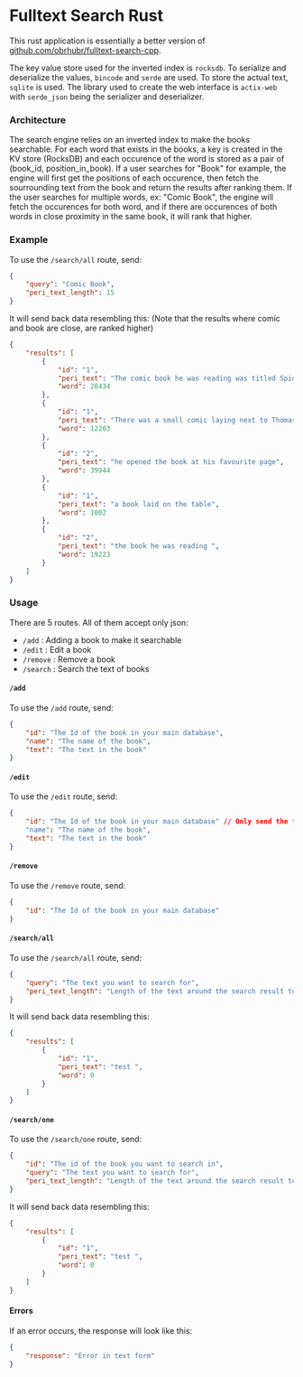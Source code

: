 # Fulltext Search Rust

This rust application is essentially a better version of [github.com/obrhubr/fulltext-search-cpp](https://github.com/obrhubr/fulltext-search-cpp). 

The key value store used for the inverted index is `rocksdb`. To serialize and deserialize the values, `bincode` and `serde` are used. To store the actual text, `sqlite` is used. The library used to create the web interface is `actix-web` with `serde_json` being the serializer and deserializer.

### Architecture 

The search engine relies on an inverted index to make the books searchable. For each word that exists in the books, a key is created in the KV store (RocksDB) and each occurence of the word is stored as a pair of (book_id, position_in_book). If a user searches for "Book" for example, the engine will first get the positions of each occurence, then fetch the sourrounding text from the book and return the results after ranking them. If the user searches for multiple words, ex: "Comic Book", the engine will fetch the occurences for both word, and if there are occurences of both words in close proximity in the same book, it will rank that higher.

### Example

To use the `/search/all` route, send:
```json
{
    "query": "Comic Book",
    "peri_text_length": 15
}
```
It will send back data resembling this: (Note that the results where comic and book are close, are ranked higher)
```json
{
    "results": [
        {
            "id": "1",
            "peri_text": "The comic book he was reading was titled Spiderman",
            "word": 28434
        },
        {
            "id": "1",
            "peri_text": "There was a small comic laying next to Thomas book",
            "word": 12203
        },
        {
            "id": "2",
            "peri_text": "he opened the book at his favourite page",
            "word": 39944
        },
        {
            "id": "1",
            "peri_text": "a book laid on the table",
            "word": 1002
        },
        {
            "id": "2",
            "peri_text": "the book he was reading ",
            "word": 19223
        }
    ]
}
```

### Usage

There are 5 routes. All of them accept only json: 
 - `/add` : Adding a book to make it searchable
 - `/edit` : Edit a book
 - `/remove` : Remove a book
 - `/search` : Search the text of books


#### `/add`
To use the `/add` route, send:
```json
{
    "id": "The Id of the book in your main database",
    "name": "The name of the book",
    "text": "The text in the book"
}
```

#### `/edit`
To use the `/edit` route, send:
```json
{
    "id": "The Id of the book in your main database" // Only send the fields which you want to update(you can send nothing)
    "name": "The name of the book",
    "text": "The text in the book"
}
```

#### `/remove`
To use the `/remove` route, send:
```json
{
    "id": "The Id of the book in your main database"
}
```

#### `/search/all`
To use the `/search/all` route, send:
```json
{
    "query": "The text you want to search for",
    "peri_text_length": "Length of the text around the search result to be sent back"
}
```
It will send back data resembling this:
```json
{
    "results": [
        {
            "id": "1",
            "peri_text": "test ",
            "word": 0
        }
    ]
}
```

#### `/search/one`
To use the `/search/one` route, send:
```json
{
    "id": "The id of the book you want to search in",
    "query": "The text you want to search for",
    "peri_text_length": "Length of the text around the search result to be sent back"
}
```
It will send back data resembling this:
```json
{
    "results": [
        {
            "id": "1",
            "peri_text": "test ",
            "word": 0
        }
    ]
}
```

#### Errors
If an error occurs, the response will look like this:
```json
{
    "response": "Error in text form"
}
```
